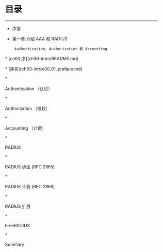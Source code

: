 # 目录

---

* 序言

* 第一章 介绍 AAA 和 RADIUS

       Authentication, Authorization 和 Accounting



\* \[ch00 序\]\(ch00-intro/README.md\)

  \* \[序言\]\(ch00-intro/00\_01\_preface.md\)



\*

Authentication （认证）

\*

Authorization （授权）

\*

Accounting （计费）

\*

RADIUS

\*

RADIUS 协议 \(RFC 2865\)

\*

RADIUS 计费 \(RFC 2866\)

\*

RADIUS 扩展

\*

FreeRADIUS

\*

Summary

